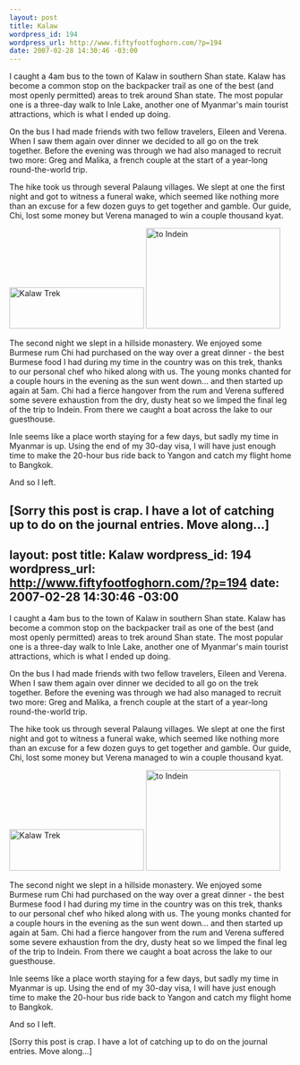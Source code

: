 ```yaml
--- 
layout: post
title: Kalaw
wordpress_id: 194
wordpress_url: http://www.fiftyfootfoghorn.com/?p=194
date: 2007-02-28 14:30:46 -03:00
---
```

I caught a 4am bus to the town of Kalaw in southern Shan state. Kalaw has become a common stop on the backpacker trail as one of the best (and most openly permitted) areas to trek around Shan state. The most popular one is a three-day walk to Inle Lake, another one of Myanmar's main tourist attractions, which is what I ended up doing.

On the bus I had made friends with two fellow travelers, Eileen and Verena. When I saw them again over dinner we decided to all go on the trek together. Before the evening was through we had also managed to recruit two more: Greg and Malika, a french couple at the start of a year-long round-the-world trip.

The hike took us through several Palaung villages. We slept at one the first night and got to witness a funeral wake, which seemed like nothing more than an excuse for a few dozen guys to get together and gamble. Our guide, Chi, lost some money but Verena managed to win a couple thousand kyat.

<a href="http://flickr.com/photos/fiftyfeet/415841474"><img src="http://farm1.static.flickr.com/155/415841474_952a7d2f0d_m.jpg" width="240" height="74" alt="Kalaw Trek" border="0" /></a> <a href="http://flickr.com/photos/fiftyfeet/407760746"><img src="http://farm1.static.flickr.com/133/407760746_57021b7ee4_m.jpg" width="240" height="180" alt="to Indein" border="0" /></a> 

The second night we slept in a hillside monastery. We enjoyed some Burmese rum Chi had purchased on the way over a great dinner - the best Burmese food I had during my time in the country was on this trek, thanks to our personal chef who hiked along with us. The young monks chanted for a couple hours in the evening as the sun went down... and then started up again at 5am. Chi had a fierce hangover from the rum and Verena suffered some severe exhaustion from the dry, dusty heat so we limped the final leg of the trip to Indein. From there we caught a boat across the lake to our guesthouse.

Inle seems like a place worth staying for a few days, but sadly my time in Myanmar is up. Using the end of my 30-day visa, I will have just enough time to make  the 20-hour bus ride back to Yangon and catch my flight home to Bangkok.

And so I left.

[Sorry this post is crap. I have a lot of catching up to do on the journal entries. Move along...]
--- 
layout: post
title: Kalaw
wordpress_id: 194
wordpress_url: http://www.fiftyfootfoghorn.com/?p=194
date: 2007-02-28 14:30:46 -03:00
---
I caught a 4am bus to the town of Kalaw in southern Shan state. Kalaw has become a common stop on the backpacker trail as one of the best (and most openly permitted) areas to trek around Shan state. The most popular one is a three-day walk to Inle Lake, another one of Myanmar's main tourist attractions, which is what I ended up doing.

On the bus I had made friends with two fellow travelers, Eileen and Verena. When I saw them again over dinner we decided to all go on the trek together. Before the evening was through we had also managed to recruit two more: Greg and Malika, a french couple at the start of a year-long round-the-world trip.

The hike took us through several Palaung villages. We slept at one the first night and got to witness a funeral wake, which seemed like nothing more than an excuse for a few dozen guys to get together and gamble. Our guide, Chi, lost some money but Verena managed to win a couple thousand kyat.

<a href="http://flickr.com/photos/fiftyfeet/415841474"><img src="http://farm1.static.flickr.com/155/415841474_952a7d2f0d_m.jpg" width="240" height="74" alt="Kalaw Trek" border="0" /></a> <a href="http://flickr.com/photos/fiftyfeet/407760746"><img src="http://farm1.static.flickr.com/133/407760746_57021b7ee4_m.jpg" width="240" height="180" alt="to Indein" border="0" /></a> 

The second night we slept in a hillside monastery. We enjoyed some Burmese rum Chi had purchased on the way over a great dinner - the best Burmese food I had during my time in the country was on this trek, thanks to our personal chef who hiked along with us. The young monks chanted for a couple hours in the evening as the sun went down... and then started up again at 5am. Chi had a fierce hangover from the rum and Verena suffered some severe exhaustion from the dry, dusty heat so we limped the final leg of the trip to Indein. From there we caught a boat across the lake to our guesthouse.

Inle seems like a place worth staying for a few days, but sadly my time in Myanmar is up. Using the end of my 30-day visa, I will have just enough time to make  the 20-hour bus ride back to Yangon and catch my flight home to Bangkok.

And so I left.

[Sorry this post is crap. I have a lot of catching up to do on the journal entries. Move along...]
